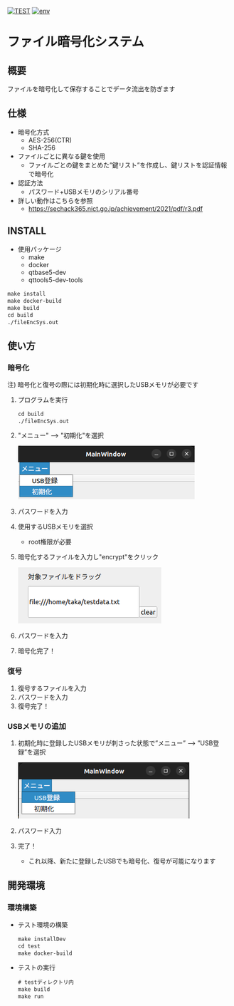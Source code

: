 [![TEST](https://github.com/taka0628/sechack365/actions/workflows/test.yml/badge.svg?branch=main)](https://github.com/taka0628/sechack365/actions/workflows/test.yml)
[![env](https://github.com/taka0628/sechack365/actions/workflows/setup.yml/badge.svg?branch=main)](https://github.com/taka0628/sechack365/actions/workflows/setup.yml)

# ファイル暗号化システム

## 概要
ファイルを暗号化して保存することでデータ流出を防ぎます

## 仕様
* 暗号化方式
  * AES-256(CTR)
  * SHA-256
* ファイルごとに異なる鍵を使用
  * ファイルごとの鍵をまとめた”鍵リスト”を作成し、鍵リストを認証情報で暗号化
* 認証方法
  * パスワード+USBメモリのシリアル番号
* 詳しい動作はこちらを参照
  * https://sechack365.nict.go.jp/achievement/2021/pdf/r3.pdf

## INSTALL
* 使用パッケージ
  * make
  * docker
  * qtbase5-dev
  * qttools5-dev-tools
```
make install
make docker-build
make build
cd build
./fileEncSys.out
```

## 使い方

### 暗号化
注) 暗号化と復号の際には初期化時に選択したUSBメモリが必要です

1. プログラムを実行
  	```
	cd build
	./fileEncSys.out
 	```
1. "メニュー" --> "初期化"を選択

	![init](img/init.png)
2. パスワードを入力
3. 使用するUSBメモリを選択
   * root権限が必要
4. 暗号化するファイルを入力し"encrypt"をクリック

	![alt](img/path.png)
5. パスワードを入力
6. 暗号化完了！

### 復号
1. 復号するファイルを入力
2. パスワードを入力
3. 復号完了！

### USBメモリの追加
1. 初期化時に登録したUSBメモリが刺さった状態で”メニュー” --> ”USB登録”を選択

	![alt](img/addUsb.png)
2. パスワード入力
3. 完了！
	* これ以降、新たに登録したUSBでも暗号化、復号が可能になります

## 開発環境

### 環境構築
* テスト環境の構築
	```
	make installDev
	cd test
	make docker-build
	```
* テストの実行
	```
	# testディレクトリ内
	make build
	make run
	```